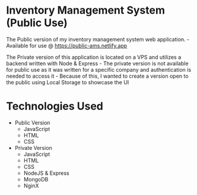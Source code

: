 # Inventory Management System (Public Use)

The Public version of my inventory management system web application.
    - Available for use @ https://public-ams.netlify.app

The Private version of this application is located on a VPS and utilizes a backend written with Node & Express
    - The private version is not available for public use as it was written for a specific company and authentication is needed to access it 
    - Because of this, I wanted to create a version open to the public using Local Storage to showcase the UI


# Technologies Used

- Public Version
    - JavaScript
    - HTML
    - CSS
- Private Version
    - JavaScript
    - HTML
    - CSS
    - NodeJS & Express
    - MongoDB
    - NginX 
